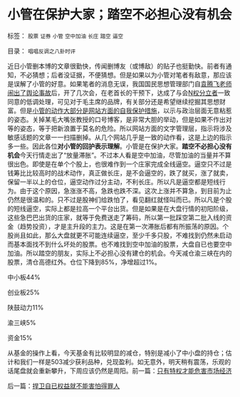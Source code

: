 # 小管在保护大家；踏空不必担心没有机会

标签： `股票` `证券` `小管` `空中加油` `长庄` `踏空` `逼空` 

目录： `唱唱反调之八卦时评`

近日小管删本博的文章很勤快，传闻删博友（或博敌）的贴子也挺勤快。前者有通知，不必猜想；后者没证据，不便猜想。但是如果以为小管对笔者有敌意，那应该是误解了小管的好意。如果笔者的消息无误，我国国民思想管理部门自[袁腾飞老师闹出了舆论事故](../../../2010/5/24/袁腾飞确实没有资格评价毛主席！散户有胆量赚钱吗？.md)后，开了几次会，在老首长的干预下，达成了与会[N权分立者](../../../2009/6/16/法式民主的三权分立可能形成多数人对少数人的暴政.md)一致同意的低调处理，可见对于毛主席的品牌，有关部分还是希望继续挖掘其思想财富。但是[小管的动作大部分是网站方面的自我保护措施](../../../2009/10/8/删文章的闹心事.md)，以示与政治层面无意粘惹的姿态。关掉某毛大嘴张教授的口号博客，是非常大胆的举动，但是如果不作出对等的姿态，等于把新浪置于莫名的危险。所以网站方面的文字管理层，指示将涉及敏感话题的文章一一扫描删掉。从几个网站几乎是一致的动作看，这是上边的指示多一些。因此各位**对小管的回护表示理解**。小管是在保护大家。**踏空不必担心没有机会**今天行情走出了“放量滞胀”。不过本人看是空中加油，尽管加油的当量并不算很出色。即使是在单个个股上，也很难作到一个庄家完成全线逼空。逼空只不过是钱筹比比较高时的战术动作，真正做长庄，是不会逼空的，跌了就买，涨了就卖，保留一半以上的仓位，逼空动作过分主动，不利长庄。所以凡是逼空都是短线行为。由于这个原因，急涨涨不高，急跌也跌不深。这次上涨并不算急，到目前为止仍然是很温和的。只不过是股神们给跌怕了，看见翻红就怪叫而已。所以凡是个股的短线逼空，实际上都是拉高一个平台出货。但是如果是在大盘行情的初阳阶级，这些急巴巴出货的庄家，就等于免费送走了筹码，所以第一批踩空第二批入线的资金（趋势投资），才是主升段的主力。这是在第一次滞胀后都有所振荡的原因。个股尚且如此，那么大盘就更不可能连续逼空，至少千多只股，不难找到仍然未启动而基本面找不到什么坏处的股票。也不难找到空中加油的股票，大盘自已也要空中加油。所以踏空的朋友，实际上不必担心没有建仓的机会。今天减仓渝三峡在内的股票，清仓高德红外。仓位下降到85%，净增超过1%。

中小板44%

创业板25%

陕鼓动力11%

渝三峡5%

资金15%



从基金的操作上看，今天基金有比较明显的减仓，特别是减小了中小盘的持仓；估计和我们一样是503减少获利品种，兑现盈利。如无意外，明天稍有震荡，乐观的话尾盘就会重新攀升，下周应该仍然是周阳。前一篇：[只有特权才能危害市场经济](../../../2010/7/29/只有特权才能危害市场经济.md)

后一篇：[捍卫自已权益就不能害怕得罪人](../../../2010/7/29/捍卫自已权益就不能害怕得罪人.md)